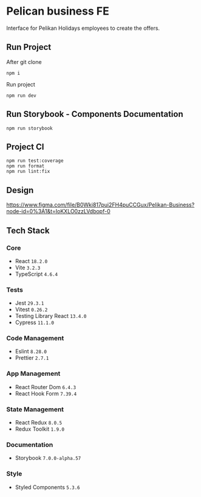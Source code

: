 # Pelican business FE

Interface for Pelikan Holidays employees to create the offers.

## Run Project

After git clone

```
npm i
```

Run project

```
npm run dev
```

## Run Storybook - Components Documentation

```
npm run storybook
```

## Project CI

```
npm run test:coverage
npm run format
npm run lint:fix
```

## Design

https://www.figma.com/file/B0Wki817pui2FH4puCCGux/Pelikan-Business?node-id=0%3A1&t=IoKXLO0zzLVdbopf-0

## Tech Stack

### Core

- React `18.2.0`
- Vite `3.2.3`
- TypeScript `4.6.4`

### Tests

- Jest `29.3.1`
- Vitest `0.26.2`
- Testing Library React `13.4.0`
- Cypress `11.1.0`

### Code Management

- Eslint `8.28.0`
- Prettier `2.7.1`

### App Management

- React Router Dom `6.4.3`
- React Hook Form `7.39.4`

### State Management

- React Redux `8.0.5`
- Redux Toolkit `1.9.0`

### Documentation

- Storybook `7.0.0-alpha.57`

### Style

- Styled Components `5.3.6`
